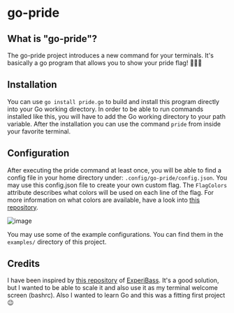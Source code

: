 # go-pride

## What is "go-pride"?
The go-pride project introduces a new command for your terminals. It's basically a go program that allows you to show your pride flag! 🏳️‍🌈😃

## Installation
You can use `go install pride.go` to build and install this program directly into your Go working directory. In order to be able to run commands installed like this, you will have to add the Go working directory to your path variable.
After the installation you can use the command `pride` from inside your favorite terminal.

## Configuration
After executing the pride command at least once, you will be able to find a config file in your home directory under: `.config/go-pride/config.json`.
You may use this config.json file to create your own custom flag.
The `FlagColors` attribute describes what colors will be used on each line of the flag. For more information on what colors are available, have a look into [this repository](https://github.com/gookit/color).

![image](https://github.com/gookit/color/raw/master/_examples/images/color-256.png)

You may use some of the example configurations. You can find them in the `examples/` directory of this project.

## Credits
I have been inspired by [this repository](https://github.com/ExperiBass/cli-pride-flags) of [ExperiBass](https://github.com/ExperiBass).
It's a good solution, but I wanted to be able to scale it and also use it as my terminal welcome screen (bashrc). 
Also I wanted to learn Go and this was a fitting first project 😉
